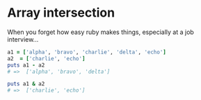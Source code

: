 # Array intersection

When you forget how easy ruby makes things, especially at a job interview...
```ruby
a1 = ['alpha', 'bravo', 'charlie', 'delta', 'echo']
a2  = ['charlie', 'echo']
puts a1 - a2
# =>  ['alpha', 'bravo', 'delta']

puts a1 & a2
# =>  ['charlie', 'echo']
```